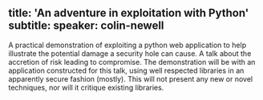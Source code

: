 title: 'An adventure in exploitation with Python'
subtitle:
speaker: colin-newell
---
A practical demonstration of exploiting a python web application to help illustrate the potential damage a security hole can cause.  A talk about the accretion of risk leading to compromise.  The demonstration will be with an application constructed for this talk, using well respected libraries in an apparently secure fashion (mostly).  This will not present any new or novel techniques, nor will it critique existing libraries.  